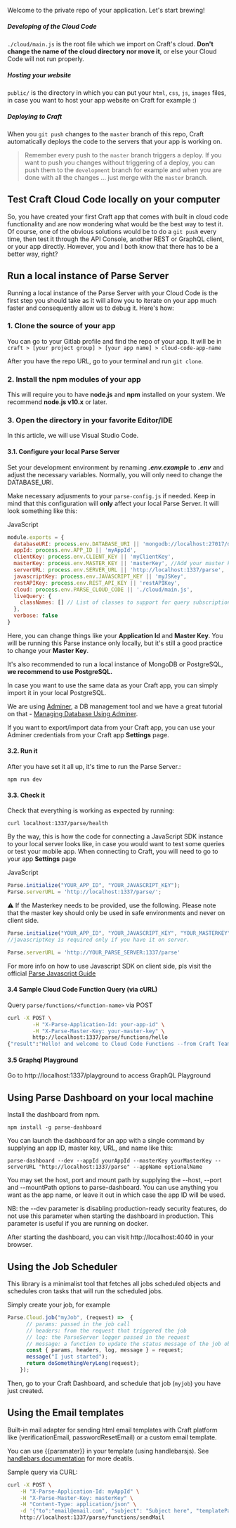 Welcome to the private repo of your application. Let's start brewing! 

##### Developing of the Cloud Code

`./cloud/main.js` is the root file which we import on Craft's cloud. **Don't change the name of the cloud directory nor move it**, or else your Cloud Code will not run properly.

##### Hosting your website

`public/` is the directory in which you can put your `html`, `css`, `js`, `images` files, in case you want to host your app website on Craft for example :)


##### Deploying to Craft

When you `git push` changes to the `master` branch of this repo, Craft automatically deploys the code to the servers that your app is working on. 

> Remember every push to the `master` branch triggers a deploy. If you want to push you changes without triggering of a deploy, you can push them to the `development` branch for example and when you are done with all the changes ... just merge with the `master` branch.

## Test Craft Cloud Code locally on your computer

So, you have created your first Craft app that comes with built in cloud code functionality and are now wondering what would be the best way to test it. Of course, one of the obvious solutions would be to do a `git push` every time, then test it through the API Console, another REST or GraphQL client, or your app directly. However, you and I both know that there has to be a better way, right?

## Run a local instance of Parse Server

Running a local instance of the Parse Server with your Cloud Code is the first step you should take as it will allow you to iterate on your app much faster and consequently allow us to debug it. Here's how:

### 1. Clone the source of your app

You can go to your Gitlab profile and find the repo of your app. It will be in `craft > [your project group] > [your app name] > cloud-code-app-name`

After you have the repo URL, go to your terminal and run `git clone`.





### 2. Install the npm modules of your app

This will require you to have **node.js** and **npm** installed on your system. We recommend **node.js v10.x** or later.



### 3. Open the directory in your favorite Editor/IDE

In this article, we will use Visual Studio Code.

#### 3.1. Configure your local Parse Server

Set your development environment by renaming ***.env.example*** to ***.env*** and adjust the necessary variables. Normally, you will only need to change the DATABASE_URI.

Make necessary adjusments to your ```parse-config.js``` if needed. Keep in mind that this configuration will **only** affect your local Parse Server. It will look something like this:

JavaScript

```javascript
module.exports = {
  databaseURI: process.env.DATABASE_URI || 'mongodb://localhost:27017/dev',
  appId: process.env.APP_ID || 'myAppId',
  clientKey: process.env.CLIENT_KEY || 'myClientKey',
  masterKey: process.env.MASTER_KEY || 'masterKey', //Add your master key here. Keep it secret!
  serverURL: process.env.SERVER_URL || 'http://localhost:1337/parse',
  javascriptKey: process.env.JAVASCRIPT_KEY || 'myJSKey',
  restAPIKey: process.env.REST_API_KEY || 'restAPIKey',
  cloud: process.env.PARSE_CLOUD_CODE || './cloud/main.js',
  liveQuery: {
    classNames: [] // List of classes to support for query subscriptions example: [ 'Posts', 'Comments' ]
  },
  verbose: false
}

```

Here, you can change things like your **Application Id** and **Master Key**. You will be running this Parse instance only locally, but it's still a good practice to change your **Master Key**. 

It's also recommended to run a local instance of MongoDB or PostgreSQL, **we recommend to use PostgreSQL.** 

In case you want to use the same data as your Craft app, you can simply import it in your local PostgreSQL. 

We are using [Adminer](https://www.adminer.org/), a DB management tool and we have a great tutorial on that - [Managing Database Using Adminer](https://serverpilot.io/docs/how-to-manage-your-database-with-adminer/). 

If you want to export/import data from your Craft app, you can use your Adminer credentials from your Craft app **Settings** page.



#### 3.2. Run it

After you have set it all up, it's time to run the Parse Server.:

```npm run dev```



#### 3.3. Check it

Check that everything is working as expected by running:

``curl localhost:1337/parse/health``

By the way, this is how the code for connecting a JavaScript SDK instance to your local server looks like, in case you would want to test some queries or test your mobile app. When connecting to Craft, you will need to go to your app **Settings** page

JavaScript

```javascript
Parse.initialize("YOUR_APP_ID", "YOUR_JAVASCRIPT_KEY");
Parse.serverURL = 'http://localhost:1337/parse/';
```
⚠️ If the Masterkey needs to be provided, use the following. Please note that the master key should only be used in safe environments and never on client side.

```javascript
Parse.initialize("YOUR_APP_ID", "YOUR_JAVASCRIPT_KEY", "YOUR_MASTERKEY");
//javascriptKey is required only if you have it on server.

Parse.serverURL = 'http://YOUR_PARSE_SERVER:1337/parse'
```

For more info on how to use Javascript SDK on client side, pls visit the official [Parse Javascript Guide](https://docs.parseplatform.org/js/guide/)

#### 3.4 Sample Cloud Code Function Query (via cURL)

Query ```parse/functions/<function-name>``` via POST

```bash
curl -X POST \
        -H "X-Parse-Application-Id: your-app-id" \
        -H "X-Parse-Master-Key: your-master-key" \
        http://localhost:1337/parse/functions/hello
{"result":"Hello! and welcome to Cloud Code Functions --from Craft Team"}%

```

#### 3.5 Graphql Playground

Go to http://localhost:1337/playground to access GraphQL Playground


## Using Parse Dashboard on your local machine

Install the dashboard from npm.

```
npm install -g parse-dashboard
```

You can launch the dashboard for an app with a single command by supplying an app ID, master key, URL, and name like this:

```
parse-dashboard --dev --appId yourAppId --masterKey yourMasterKey --serverURL "http://localhost:1337/parse" --appName optionalName

```
You may set the host, port and mount path by supplying the --host, --port and --mountPath options to parse-dashboard. You can use anything you want as the app name, or leave it out in which case the app ID will be used.

NB: the --dev parameter is disabling production-ready security features, do not use this parameter when starting the dashboard in production. This parameter is useful if you are running on docker.

After starting the dashboard, you can visit http://localhost:4040 in your browser.

## Using the Job Scheduler

This library is a minimalist tool that fetches all jobs scheduled objects and schedules cron tasks that will run the scheduled jobs.

Simply create your job, for example

```javascript
Parse.Cloud.job("myJob", (request) =>  {
      // params: passed in the job call
      // headers: from the request that triggered the job
      // log: the ParseServer logger passed in the request
      // message: a function to update the status message of the job object
      const { params, headers, log, message } = request;
      message("I just started");
      return doSomethingVeryLong(request);
    });
```

Then, go to your Craft Dashboard, and schedule that job (```myjob```) you have just created. 

## Using the Email templates

Built-in mail adapter for sending html email templates with Craft platform like (verificationEmail, passwordResetEmail) or a custom email template.

You can use {{paramater}} in your template (using handlebarsjs). See [handlebars documentation](https://handlebars-archive.knappi.org/) for more deatils.

Sample query via CURL:

```bash
curl -X POST \
    -H "X-Parse-Application-Id: myAppId" \
    -H "X-Parse-Master-Key: masterKey" \
	-H "Content-Type: application/json" \
	-d '{"to":"email@email.com", "subject": "Subject here", "templatePath": "template path", "templateData": {"data1": "value", "data2": "value"}}' \
    http://localhost:1337/parse/functions/sendMail
```


